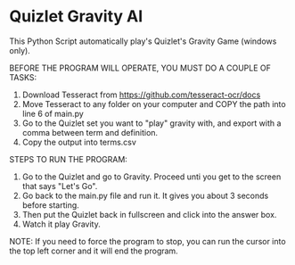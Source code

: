 # Quizlet Gravity AI

This Python Script automatically play's Quizlet's Gravity Game (windows only). 

BEFORE THE PROGRAM WILL OPERATE, YOU MUST DO A COUPLE OF TASKS:

1. Download Tesseract from https://github.com/tesseract-ocr/docs
2. Move Tesseract to any folder on your computer and COPY the path into line 6 of main.py
3. Go to the Quizlet set you want to "play" gravity with, and export with a comma between term and definition.
4. Copy the output into terms.csv

STEPS TO RUN THE PROGRAM:

1. Go to the Quizlet and go to Gravity. Proceed unti you get to the screen that says "Let's Go".
2. Go back to the main.py file and run it. It gives you about 3 seconds before starting.
3. Then put the Quizlet back in fullscreen and click into the answer box.
4. Watch it play Gravity.

NOTE: If you need to force the program to stop, you can run the cursor into the top left corner and it will end the program.
